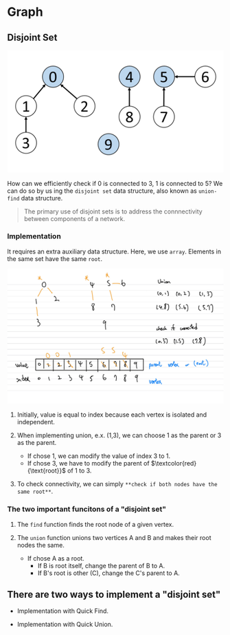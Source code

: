 # Graph

## Disjoint Set

<p align="center">
<img src="../images/Disjoint_Set_1_edited.png" style="width:400; border:0;">
</p>

How can we efficiently check if 0 is connected to 3, 1 is connected to 5? We can do so by us ing the `disjoint set` data structure, also known as `union-find` data structure.

> The primary use of disjoint sets is to address the connnectivity between components of a network.

### Implementation 

It requires an extra auxiliary data structure. Here, we use `array`. Elements in the same set have the same `root`.

<p align="center">
<img src="../images/disjoint_set.jpg" style="width:400;">
</p>

1. Initially, value is equal to index because each vertex is isolated and independent.

2. When implementing union, e.x. (1,3), we can choose 1 as the parent or 3 as the parent.
    - If chose 1, we can modify the value of index 3 to 1.
    - If chose 3, we have to modify the parent of $\textcolor{red}{\text{root}}$ of 1 to 3.

3. To check connectivity, we can simply `**check if both nodes have the same root**`.

### The two important funcitons of a "disjoint set"

1. The `find` function finds the root node of a given vertex.

2. The `union` function unions two vertices A and B and makes their root nodes the same. 
    - If chose A as a root.
        - If B is root itself, change the parent of B to A.
        - If B's root is other (C), change the C's parent to A.

## There are two ways to implement a "disjoint set"

- Implementation with Quick Find. 

- Implementation with Quick Union.